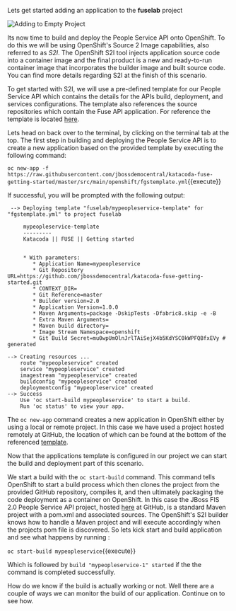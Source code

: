Lets get started adding an application to the **fuselab** project

![Adding to Empty Project](../../assets/intro-openshift/fis-deploy-app/02-add-to-project-empty.png)

Its now time to build and deploy the People Service API onto OpenShift. To do this we will be using OpenShift's Source 2 Image capabilities, also referred to as _S2I_. The OpenShift S2I tool injects application source code into a container image and the final product is a new and ready-to-run container image that incorporates the builder image and built source code. You can find more details regarding S2I at the finish of this scenario. 

To get started with S2I, we will use a pre-defined template for our People Service API which contains the details for the APIs build, deployment, and services configurations. The template also references the source repositories which contain the Fuse API application. For reference the template is located [here](https://raw.githubusercontent.com/jbossdemocentral/katacoda-fuse-getting-started/master/src/main/openshift/fgstemplate.yml "People Service Template").

Lets head on back over to the terminal, by clicking on the terminal tab at the top. The first step in building and deploying the People Service API is to create a new application based on the provided template by executing the following command:

`oc new-app -f https://raw.githubusercontent.com/jbossdemocentral/katacoda-fuse-getting-started/master/src/main/openshift/fgstemplate.yml`{{execute}}

If successful, you will be prompted with the following output: 

```
 --> Deploying template "fuselab/mypeopleservice-template" for "fgstemplate.yml" to project fuselab

     mypeopleservice-template
     ---------
     Katacoda || FUSE || Getting started


     * With parameters:
        * Application Name=mypeopleservice
        * Git Repository URL=https://github.com/jbossdemocentral/katacoda-fuse-getting-started.git
        * CONTEXT_DIR=
        * Git Reference=master
        * Builder version=2.0
        * Application Version=1.0.0
        * Maven Arguments=package -DskipTests -Dfabric8.skip -e -B
        * Extra Maven Arguments=
        * Maven build directory=
        * Image Stream Namespace=openshift
        * Git Build Secret=mu0wpUmOlnJrlTAiSejX4b5KdYSC0kWPFQBfxEVy # generated

--> Creating resources ...
    route "mypeopleservice" created
    service "mypeopleservice" created
    imagestream "mypeopleservice" created
    buildconfig "mypeopleservice" created
    deploymentconfig "mypeopleservice" created
--> Success
    Use 'oc start-build mypeopleservice' to start a build.
    Run 'oc status' to view your app.
```

The ``oc new-app`` command creates a new application in OpenShift either by using a local or remote project. In this case we have used a project hosted remotely at GitHub, the location of which can be found at the bottom of the referenced [template](https://github.com/jbossdemocentral/katacoda-fuse-getting-started/blob/94f3c2b940aaa50301c0b8d8d66d07de642947ca/src/main/openshift/fgstemplate.yml#L194).

Now that the applications template is configured in our project we can start the build and deployment part of this scenario.

We start a build with the ``oc start-build`` command. This command tells OpenShift to start a build process which then clones the project from the provided GitHub repository, compiles it, and then ultimately packaging the code deployment as a container on OpenShift. In this case the JBoss FIS 2.0 People Service API project, hosted [here](https://github.com/jbossdemocentral/katacoda-fuse-getting-started) at GitHub, is a standard Maven project with a pom.xml and associated sources. The OpenShift's S2I builder knows how to handle a Maven project and will execute accordingly when the projects pom file is discovered. So lets kick start and build application and see what happens by running : 

`oc start-build mypeopleservice`{{execute}}

Which is followed by ``build "mypeopleservice-1" started`` if the the command is completed successfully. 

How do we know if the build is actually working or not. Well there are a couple of ways we can monitor the build of our application. Continue on to see how.


